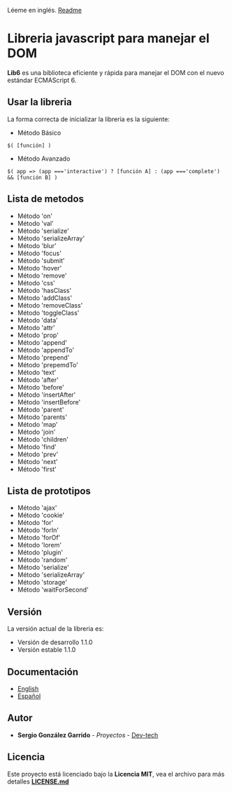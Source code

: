 Léeme en inglés. [Readme](https://github.com/Dev-tech-es/jLib6/blob/master/README.md)

# Libreria javascript para manejar el DOM

**Lib6** es una biblioteca eficiente y rápida para manejar el DOM con el nuevo estándar ECMAScript 6.

## Usar la libreria

La forma correcta de inicializar la libreria es la siguiente:

- Método Básico
```
$( [función] )
```
- Método Avanzado
```
$( app => (app ==='interactive') ? [función A] : (app ==='complete') && [función B] )

```

## Lista de metodos

- Método 'on'
- Método 'val'
- Método 'serialize'
- Método 'serializeArray'
- Método 'blur'
- Método 'focus'
- Método 'submit'
- Método 'hover'
- Método 'remove'
- Método 'css'
- Método 'hasClass'
- Método 'addClass'
- Método 'removeClass'
- Método 'toggleClass'
- Método 'data'
- Método 'attr'
- Método 'prop'
- Método 'append'
- Método 'appendTo'
- Método 'prepend'
- Método 'prepemdTo'
- Método 'text'
- Método 'after'
- Método 'before'
- Método 'insertAfter'
- Método 'insertBefore'
- Método 'parent'
- Método 'parents'
- Método 'map'
- Método 'join'
- Método 'children'
- Método 'find'
- Método 'prev'
- Método 'next'
- Método 'first'

## Lista de prototipos

- Método 'ajax'
- Método 'cookie'
- Método 'for'
- Método 'forIn'
- Método 'forOf'
- Método 'lorem'
- Método 'plugin'
- Método 'random'
- Método 'serialize'
- Método 'serializeArray'
- Método 'storage'
- Método 'waitForSecond'

## Versión

La versión actual de la libreria es:

- Versión de desarrollo 1.1.0
- Versión estable 1.1.0

## Documentación

- [English](https://github.com/Dev-tech-es/jLib6/blob/master/documentation/English.md)
- [Español](https://github.com/Dev-tech-es/jLib6/blob/master/documentation/Espan%CC%83ol.md)

## Autor

* **Sergio González Garrido** - *Proyectos* - [Dev-tech](https://github.com/Dev-tech-es)

## Licencia

Este proyecto está licenciado bajo la **Licencia MIT**, vea el archivo para más detalles **[LICENSE.md](https://github.com/Dev-tech-es/jLib6/blob/master/LICENSE)**
